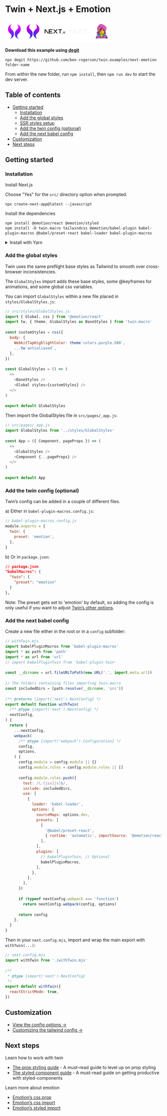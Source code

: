 # Twin + Next.js + Emotion

<p><a href="https://github.com/ben-rogerson/twin.macro#gh-light-mode-only" target="_blank"><img src="../.github/twin-light.svg" alt="Twin" width="60" height="70"></a><a href="https://github.com/ben-rogerson/twin.macro#gh-dark-mode-only" target="_blank"><img src="../.github/twin-dark.svg" alt="Twin" width="60" height="70"></a><a href="https://nextjs.org#gh-light-mode-only" target="_blank"><img src="../.github/next-light.svg" alt="Next.js" width="80" height="70"></a><a href="https://nextjs.org#gh-dark-mode-only" target="_blank"><img src="../.github/next-dark.svg" alt="Next.js" width="80" height="70"></a><a href="https://emotion.sh/docs/introduction" target="_blank"><img src="../.github/emotion.svg" alt="Emotion" width="60" height="70"></a>
</p>

**Download this example using [degit](https://github.com/Rich-Harris/degit)**

```shell
npx degit https://github.com/ben-rogerson/twin.examples/next-emotion folder-name
```

From within the new folder, run `npm install`, then `npm run dev` to start the dev server.

[](#table-of-contents)

## Table of contents

- [Getting started](#getting-started)
  - [Installation](#installation)
  - [Add the global styles](#add-the-global-styles)
  - [SSR styles setup](#ssr-styles-setup)
  - [Add the twin config (optional)](#add-the-twin-config-optional)
  - [Add the next babel config](#add-the-next-babel-config)
- [Customization](#customization)
- [Next steps](#next-steps)

[](#getting-started)

## Getting started

### Installation

Install Next.js

Choose "Yes" for the `src/` directory option when prompted.

```shell
npx create-next-app@latest --javascript
```

Install the dependencies

```shell
npm install @emotion/react @emotion/styled
npm install -D twin.macro tailwindcss @emotion/babel-plugin babel-plugin-macros @babel/preset-react babel-loader babel-plugin-macros
```

<details>
  <summary>Install with Yarn</summary>

Choose "Yes" for the `src/` directory option when prompted.

```shell
yarn create next-app
```

Install the dependencies

```shell
yarn add @emotion/react @emotion/styled
yarn add -D twin.macro tailwindcss @emotion/babel-plugin babel-plugin-macros
```

</details>

### Add the global styles

Twin uses the same preflight base styles as Tailwind to smooth over cross-browser inconsistencies.

The `GlobalStyles` import adds these base styles, some @keyframes for animations, and some global css variables.

You can import `GlobalStyles` within a new file placed in `styles/GlobalStyles.js`:

```js
// src/styles/GlobalStyles.js
import { Global, css } from '@emotion/react'
import tw, { theme, GlobalStyles as BaseStyles } from 'twin.macro'

const customStyles = css({
  body: {
    WebkitTapHighlightColor: theme`colors.purple.500`,
    ...tw`antialiased`,
  },
})

const GlobalStyles = () => (
  <>
    <BaseStyles />
    <Global styles={customStyles} />
  </>
)

export default GlobalStyles
```

Then import the GlobalStyles file in `src/pages/_app.js`:

```js
// src/pages/_app.js
import GlobalStyles from '../styles/GlobalStyles'

const App = ({ Component, pageProps }) => (
  <>
    <GlobalStyles />
    <Component {...pageProps} />
  </>
)

export default App
```

### Add the twin config (optional)

Twin’s config can be added in a couple of different files.

a) Either in `babel-plugin-macros.config.js`:

```js
// babel-plugin-macros.config.js
module.exports = {
  twin: {
    preset: 'emotion',
  },
}
```

b) Or in `package.json`:

```json
// package.json
"babelMacros": {
  "twin": {
    "preset": "emotion"
  }
},
```

Note: The preset gets set to 'emotion' by default, so adding the config is only useful if you want to adjust [Twin’s other options](#twin-options).

### Add the next babel config

Create a new file either in the root or in a `config`
subfolder:

```js
// withTwin.mjs
import babelPluginMacros from 'babel-plugin-macros'
import * as path from 'path'
import * as url from 'url'
// import babelPluginTwin from 'babel-plugin-twin'

const __dirname = url.fileURLToPath(new URL('.', import.meta.url))

// The folders containing files importing twin.macro
const includedDirs = [path.resolve(__dirname, 'src')]

/** @returns {import('next').NextConfig} */
export default function withTwin(
  /** @type {import('next').NextConfig} */
  nextConfig,
) {
  return {
    ...nextConfig,
    webpack(
      /** @type {import('webpack').Configuration} */
      config,
      options,
    ) {
      config.module = config.module || {}
      config.module.rules = config.module.rules || []

      config.module.rules.push({
        test: /\.(jsx|js)$/,
        include: includedDirs,
        use: [
          {
            loader: 'babel-loader',
            options: {
              sourceMaps: options.dev,
              presets: [
                [
                  '@babel/preset-react',
                  { runtime: 'automatic', importSource: '@emotion/react' },
                ],
              ],
              plugins: [
                // babelPluginTwin, // Optional
                babelPluginMacros,
              ],
            },
          },
        ],
      })

      if (typeof nextConfig.webpack === 'function')
        return nextConfig.webpack(config, options)

      return config
    },
  }
}
```

Then in your `next.config.mjs`, import and wrap the main export with `withTwin(...)`:

```js
// next.config.mjs
import withTwin from './withTwin.mjs'

/**
 * @type {import('next').NextConfig}
 */
export default withTwin({
  reactStrictMode: true,
})
```

[](#customization)

## Customization

- [View the config options →](https://github.com/ben-rogerson/twin.macro/blob/master/docs/options.md)
- [Customizing the tailwind config →](https://github.com/ben-rogerson/twin.macro/blob/master/docs/customizing-config.md)

[](#next-steps)

## Next steps

Learn how to work with twin

- [The prop styling guide](https://github.com/ben-rogerson/twin.macro/blob/master/docs/prop-styling-guide.md) - A must-read guide to level up on prop styling
- [The styled component guide](https://github.com/ben-rogerson/twin.macro/blob/master/docs/styled-component-guide.md) - A must-read guide on getting productive with styled-components

Learn more about emotion

- [Emotion’s css prop](https://emotion.sh/docs/css-prop)
- [Emotion’s css import](https://emotion.sh/docs/css-prop#string-styles)
- [Emotion’s styled import](https://emotion.sh/docs/styled)
